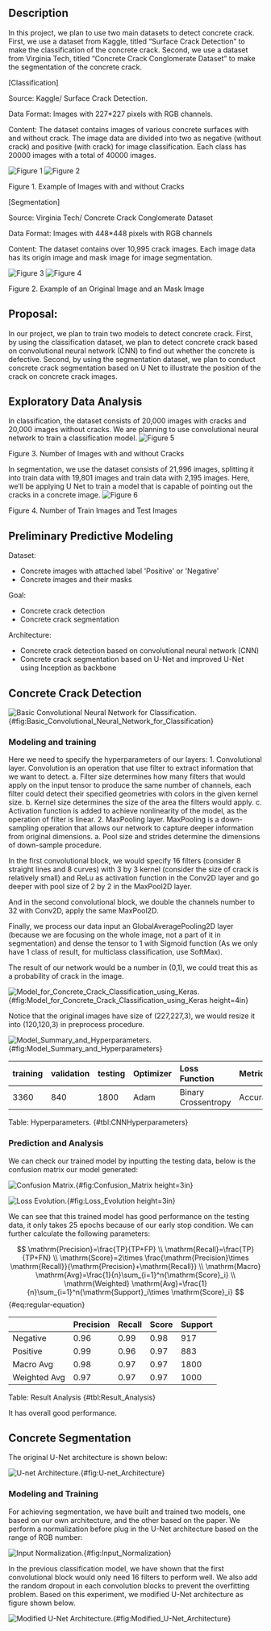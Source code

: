 ## Description

In this project, we plan to use two main datasets to detect concrete crack. First, we use a dataset from Kaggle, titled “Surface Crack Detection” to make the classification of the concrete crack. Second, we use a dataset from Virginia Tech, titled “Concrete Crack Conglomerate Dataset” to make the segmentation of the concrete crack.

[Classification]

Source: Kaggle/ Surface Crack Detection.

Data Format: Images with 227*227 pixels with RGB channels.

Content: The dataset contains images of various concrete surfaces with and without crack. The image data are divided into two as negative (without crack) and positive (with crack) for image classification. Each class has 20000 images with a total of 40000 images.

![Figure 1](../fig1_neg_1.png)
![Figure 2](../fig2_pos_1.png)

Figure 1. Example of Images with and without Cracks



[Segmentation]

Source: Virginia Tech/ Concrete Crack Conglomerate Dataset

Data Format: Images with 448*448 pixels with RGB channels

Content: The dataset contains over 10,995 crack images. Each image data has its origin image and mask image for image segmentation.

![Figure 3](../fig3_ori_1.png)
![Figure 4](../fig4_segged_1.png)

Figure 2. Example of an Original Image and an Mask Image


## Proposal:

In our project, we plan to train two models to detect concrete crack. First, by using the classification dataset, we plan to detect concrete crack based on convolutional neural network (CNN) to find out whether the concrete is defective. Second, by using the segmentation dataset, we plan to conduct concrete crack segmentation based on U Net to illustrate the position of the crack on concrete crack images.


## Exploratory Data Analysis

In classification, the dataset consists of 20,000 images with cracks and 20,000 images without cracks. We are planning to use convolutional neural network to train a classification model.
![Figure 5](../fig5_plot_cla.png)

Figure 3. Number of Images with and without Cracks

In segmentation, we use the dataset consists of 21,996 images, splitting it into train data with 19,801 images and train data with 2,195 images. Here, we’ll be applying U Net to train a model that is capable of pointing out the cracks in a concrete image.
![Figure 6](../fig6_plot_seg.png)

Figure 4. Number of Train Images and Test Images


## Preliminary Predictive Modeling

Dataset: 

- Concrete images with attached label 'Positive' or 'Negative'
- Concrete images and their masks

Goal:

- Concrete crack detection
- Concrete crack segmentation

Architecture:

- Concrete crack detection based on convolutional neural network (CNN)
- Concrete crack segmentation based on U-Net and improved U-Net using Inception as backbone

## Concrete Crack Detection 

![
**Basic Convolutional Neural Network for Classification.**
](./images/Basic_Convolutional_Neural_Network_for_Classification.png "Wide image"){#fig:Basic_Convolutional_Neural_Network_for_Classification}

### Modeling and training 
Here we need to specify the hyperparameters of our layers:
    1. Convolutional layer. Convolution is an operation that use filter to extract information that we want to detect. 
        a. Filter size determines how many filters that would apply on the input tensor to produce the same number of channels, each filter could detect their specified geometries with colors in the given kernel size. 
        b. Kernel size determines the size of the area the filters would apply. 
        c. Activation function is added to achieve nonlinearity of the model, as the operation of filter is linear.
    2. MaxPooling layer. MaxPooling is a down-sampling operation that allows our network to capture deeper information from original dimensions. 
        a. Pool size and strides determine the dimensions of down-sample procedure. 
     
In the first convolutional block, we would specify 16 filters (consider 8 straight lines and 8 curves) with 3 by 3 kernel (consider the size of crack is relatively small) and ReLu as activation function in the Conv2D layer and go deeper with pool size of 2 by 2 in the MaxPool2D layer.

And in the second convolutional block, we double the channels number to 32 with Conv2D, apply the same MaxPool2D.

Finally, we process our data input an GlobalAveragePooling2D layer (because we are focusing on the whole image, not a part of it in segmentation) and dense the tensor to 1 with Sigmoid function (As we only have 1 class of result, for multiclass classification, use SoftMax).

The result of our network would be a number in (0,1), we could treat this as a probability of crack in the image.

![**Model_for_Concrete_Crack_Classification_using_Keras.**
](./images/Model_for_Concrete_Crack_Classification_using_Keras.png "Tall image"){#fig:Model_for_Concrete_Crack_Classification_using_Keras height=4in}

Notice that the original images have size of (227,227,3), we would resize it into (120,120,3) in preprocess procedure.

![**Model_Summary_and_Hyperparameters.**
](./images/Model_Summary_and_Hyperparameters.png "Wide image"){#fig:Model_Summary_and_Hyperparameters}

| training   | validation | testing    | Optimizer | Loss Function | Metrics | Epochs |
|:-----------|:------|:------|:------|:------|:------|:------|
| 3360 | 840  | 1800 | Adam | Binary Crossentropy | Accuracy | 100 | 

Table: Hyperparameters.
{#tbl:CNNHyperparameters}

### Prediction and Analysis 

We can check our trained model by inputting the testing data, below is the confusion matrix our model generated:

![
**Confusion Matrix.**
](./images/Confusion_Matrix.png "Square image"){#fig:Confusion_Matrix height=3in}

![
**Loss Evolution.**
](./images/Loss_Evolution.png "Tall image"){#fig:Loss_Evolution height=3in}

We can see that this trained model has good performance on the testing data, it only takes 25 epochs because of our early stop condition.
We can further calculate the following parameters:

$$
\mathrm{Precision}=\frac{TP}{TP+FP}
\\
\mathrm{Recall}=\frac{TP}{TP+FN}
\\
\mathrm{Score}=2\times \frac{\mathrm{Precision}\times \mathrm{Recall}}{\mathrm{Precision}+\mathrm{Recall}}
\\
\mathrm{Macro} \mathrm{Avg}=\frac{1}{n}\sum_{i=1}^n{\mathrm{Score}_i}
\\
\mathrm{Weighted} \mathrm{Avg}=\frac{1}{n}\sum_{i=1}^n{\mathrm{Support}_i\times \mathrm{Score}_i}
$${#eq:regular-equation}

| | Precision | Recall | Score | Support |
|:-----------|:------|:------|:------|:------|
| Negative	| 0.96|	0.99 | 0.98 | 917 | 
| Positive | 0.99 | 0.96 | 0.97 | 883 |	
| Macro Avg | 0.98 | 0.97 | 0.97 | 1800 |	
| Weighted Avg | 0.97 | 0.97 | 0.97 | 1000 |	


Table: Result Analysis
{#tbl:Result_Analysis}

It has overall good performance.

## Concrete Segmentation 

The original U-Net architecture is shown below:

![
**U-net Architecture.**
](./images/U-net_Architecture.png "Wide image"){#fig:U-net_Architecture}

### Modeling and Training 

For achieving segmentation, we have built and trained two models, one based on our own architecture, and the other based on the paper. 
We perform a normalization before plug in the U-Net architecture based on the range of RGB number:

![**Input Normalization.**
](./images/Input_Normalization.png "Wide image"){#fig:Input_Normalization}

In the previous classification model, we have shown that the first convolutional block would only need 16 filters to perform well. We also add the random dropout in each convolution blocks to prevent the overfitting problem. Based on this experiment, we modified U-Net architecture as figure shown below. 

![**Modified U-Net Architecture.**
](./images/Modified_U-Net_Architecture.png "Wide image"){#fig:Modified_U-Net_Architecture}












